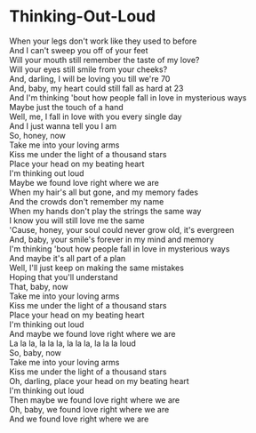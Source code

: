 # Thinking-Out-Loud

When your legs don't work like they used to before  
And I can't sweep you off of your feet  
Will your mouth still remember the taste of my love?  
Will your eyes still smile from your cheeks?  
And, darling, I will be loving you till we're 70  
And, baby, my heart could still fall as hard at 23  
And I'm thinking 'bout how people fall in love in mysterious ways  
Maybe just the touch of a hand  
Well, me, I fall in love with you every single day  
And I just wanna tell you I am  
So, honey, now  
Take me into your loving arms  
Kiss me under the light of a thousand stars  
Place your head on my beating heart  
I'm thinking out loud  
Maybe we found love right where we are  
When my hair's all but gone, and my memory fades  
And the crowds don't remember my name  
When my hands don't play the strings the same way  
I know you will still love me the same  
'Cause, honey, your soul could never grow old, it's evergreen  
And, baby, your smile's forever in my mind and memory  
I'm thinking 'bout how people fall in love in mysterious ways  
And maybe it's all part of a plan  
Well, I'll just keep on making the same mistakes  
Hoping that you'll understand  
That, baby, now  
Take me into your loving arms  
Kiss me under the light of a thousand stars  
Place your head on my beating heart  
I'm thinking out loud  
And maybe we found love right where we are  
La la la, la la la, la la la, la la la loud  
So, baby, now  
Take me into your loving arms  
Kiss me under the light of a thousand stars  
Oh, darling, place your head on my beating heart  
I'm thinking out loud  
Then maybe we found love right where we are  
Oh, baby, we found love right where we are  
And we found love right where we are
